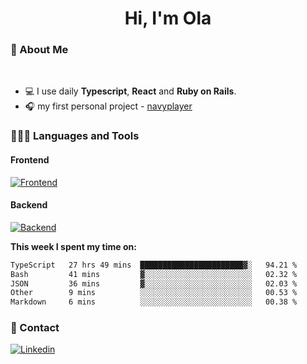 <h1 align="center">Hi, I'm Ola</h1>

### 💅 About Me

<br/>

- 💻 I use daily **Typescript**, **React** and **Ruby on Rails**.
- 🎧 my first personal project - [navyplayer](https://navyplayer.netlify.app/)

### 👩🏻‍💻 Languages and Tools

#### Frontend

[![Frontend](https://skillicons.dev/icons?i=react,nextjs,ts,js,html,css,scss,tailwind)](https://skillicons.dev)

#### Backend
[![Backend](https://skillicons.dev/icons?i=nodejs,express,nestjs,rails,graphql)](https://skillicons.dev)

**This week I spent my time on:**

<!--START_SECTION:waka-->

```txt
TypeScript   27 hrs 49 mins  ███████████████████████▓░   94.21 %
Bash         41 mins         ▓░░░░░░░░░░░░░░░░░░░░░░░░   02.32 %
JSON         36 mins         ▓░░░░░░░░░░░░░░░░░░░░░░░░   02.03 %
Other        9 mins          ░░░░░░░░░░░░░░░░░░░░░░░░░   00.53 %
Markdown     6 mins          ░░░░░░░░░░░░░░░░░░░░░░░░░   00.38 %
```

<!--END_SECTION:waka-->

### 📨 Contact
  
[![Linkedin](https://skillicons.dev/icons?i=linkedin)](https://linkedin.com/in/aleksandra-kamińska)
